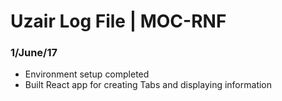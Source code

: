 # Uzair Log File | MOC-RNF

### 1/June/17
* Environment setup completed
* Built React app for creating Tabs and displaying information
